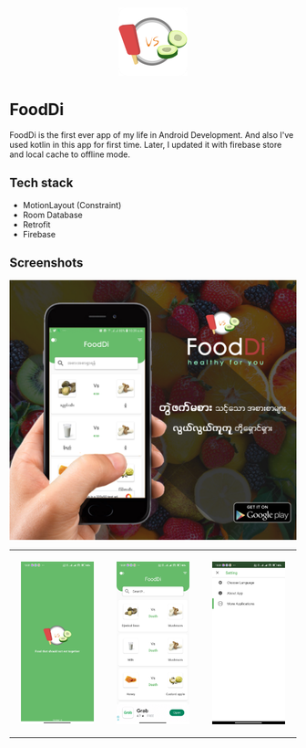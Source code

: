 
<p align="center">
<img src="./docs/logo.webp" width="120px" height="120px">
</p>


# FoodDi

FoodDi is the first ever app of my life in Android Development. And also I've used kotlin in this app for first time. Later, I updated it with firebase store and local cache to offline mode.



## Tech stack

- MotionLayout (Constraint)
- Room Database
- Retrofit
- Firebase

## Screenshots

![](./docs/feature.webp)


<table>
  <tr>
    <td style="padding: 20px"> <img src="./docs/splash.jpg"> </td>
    <td style="padding: 20px"> <img src="./docs/home.jpg"> </td>
    <td style="padding: 20px"> <img src="./docs/setting.jpg"> </td>
  </tr>
</table>


